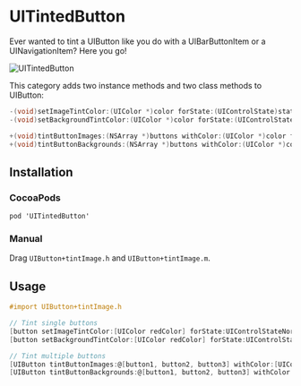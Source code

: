 UITintedButton
==============

Ever wanted to tint a UIButton like you do with a UIBarButtonItem or a UINavigationItem? Here you go!

![UITintedButton](https://dl.dropboxusercontent.com/u/958499/uitintedbutton.png?dl=0)

This category adds two instance methods and two class methods to UIButton:

```objective-c
-(void)setImageTintColor:(UIColor *)color forState:(UIControlState)state;
-(void)setBackgroundTintColor:(UIColor *)color forState:(UIControlState)state;

+(void)tintButtonImages:(NSArray *)buttons withColor:(UIColor *)color forState:(UIControlState)state;
+(void)tintButtonBackgrounds:(NSArray *)buttons withColor:(UIColor *)color forState:(UIControlState)state;
```

## Installation

### CocoaPods

``` pod 'UITintedButton' ```

### Manual

Drag ```UIButton+tintImage.h``` and ```UIButton+tintImage.m```.

## Usage
```objective-c
#import UIButton+tintImage.h

// Tint single buttons
[button setImageTintColor:[UIColor redColor] forState:UIControlStateNormal];
[button setBackgroundTintColor:[UIColor redColor] forState:UIControlStateNormal];

// Tint multiple buttons
[UIButton tintButtonImages:@[button1, button2, button3] withColor:[UIColor redColor] forState:UIControlStateNormal];
[UIButton tintButtonBackgrounds:@[button1, button2, button3] withColor:[UIColor redColor] forState:UIControlStateNormal];
```
